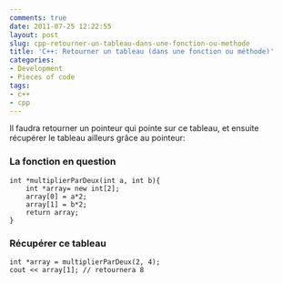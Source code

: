 ```yaml
---
comments: true
date: 2011-07-25 12:22:55
layout: post
slug: cpp-retourner-un-tableau-dans-une-fonction-ou-methode
title: 'C++: Retourner un tableau (dans une fonction ou méthode)'
categories:
- Development
- Pieces of code
tags:
- c++
- cpp
---
```


Il faudra retourner un pointeur qui pointe sur ce tableau, et ensuite récupérer le tableau ailleurs grâce au pointeur:

### La fonction en question

    int *multiplierParDeux(int a, int b){
        int *array= new int[2];
        array[0] = a*2;
        array[1] = b*2;
        return array;
    }

### Récupérer ce tableau

    int *array = multiplierParDeux(2, 4);
    cout << array[1]; // retournera 8

